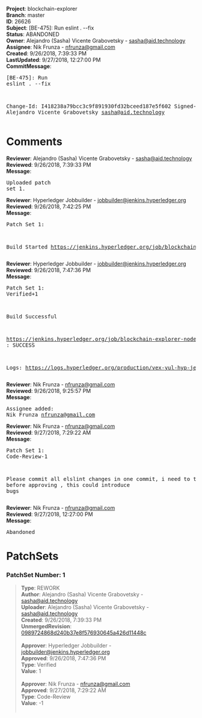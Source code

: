 <strong>Project</strong>: blockchain-explorer<br><strong>Branch</strong>: master<br><strong>ID</strong>: 26626<br><strong>Subject</strong>: [BE-475]: Run eslint . --fix<br><strong>Status</strong>: ABANDONED<br><strong>Owner</strong>: Alejandro (Sasha) Vicente Grabovetsky - sasha@aid.technology<br><strong>Assignee</strong>: Nik Frunza - nfrunza@gmail.com<br><strong>Created</strong>: 9/26/2018, 7:39:33 PM<br><strong>LastUpdated</strong>: 9/27/2018, 12:27:00 PM<br><strong>CommitMessage</strong>:<br><pre>[BE-475]: Run eslint . --fix

Change-Id: I418238a79bcc3c9f891930fd32bceed187e5f602
Signed-off-by: Alejandro Vicente Grabovetsky <sasha@aid.technology>
</pre><h1>Comments</h1><strong>Reviewer</strong>: Alejandro (Sasha) Vicente Grabovetsky - sasha@aid.technology<br><strong>Reviewed</strong>: 9/26/2018, 7:39:33 PM<br><strong>Message</strong>: <pre>Uploaded patch set 1.</pre><strong>Reviewer</strong>: Hyperledger Jobbuilder - jobbuilder@jenkins.hyperledger.org<br><strong>Reviewed</strong>: 9/26/2018, 7:42:25 PM<br><strong>Message</strong>: <pre>Patch Set 1:

Build Started https://jenkins.hyperledger.org/job/blockchain-explorer-node6-verify-x86_64/479/</pre><strong>Reviewer</strong>: Hyperledger Jobbuilder - jobbuilder@jenkins.hyperledger.org<br><strong>Reviewed</strong>: 9/26/2018, 7:47:36 PM<br><strong>Message</strong>: <pre>Patch Set 1: Verified+1

Build Successful 

https://jenkins.hyperledger.org/job/blockchain-explorer-node6-verify-x86_64/479/ : SUCCESS

Logs: https://logs.hyperledger.org/production/vex-yul-hyp-jenkins-3/blockchain-explorer-node6-verify-x86_64/479</pre><strong>Reviewer</strong>: Nik Frunza - nfrunza@gmail.com<br><strong>Reviewed</strong>: 9/26/2018, 9:25:57 PM<br><strong>Message</strong>: <pre>Assignee added: Nik Frunza <nfrunza@gmail.com></pre><strong>Reviewer</strong>: Nik Frunza - nfrunza@gmail.com<br><strong>Reviewed</strong>: 9/27/2018, 7:29:22 AM<br><strong>Message</strong>: <pre>Patch Set 1: Code-Review-1

Please commit all elslint changes in one commit, i need to test before approving , this could introduce bugs</pre><strong>Reviewer</strong>: Nik Frunza - nfrunza@gmail.com<br><strong>Reviewed</strong>: 9/27/2018, 12:27:00 PM<br><strong>Message</strong>: <pre>Abandoned</pre><h1>PatchSets</h1><h3>PatchSet Number: 1</h3><blockquote><strong>Type</strong>: REWORK<br><strong>Author</strong>: Alejandro (Sasha) Vicente Grabovetsky - sasha@aid.technology<br><strong>Uploader</strong>: Alejandro (Sasha) Vicente Grabovetsky - sasha@aid.technology<br><strong>Created</strong>: 9/26/2018, 7:39:33 PM<br><strong>UnmergedRevision</strong>: [0989724868d240b37e8f576930645a426d11448c](https://github.com/hyperledger-gerrit-archive/blockchain-explorer/commit/0989724868d240b37e8f576930645a426d11448c)<br><br><strong>Approver</strong>: Hyperledger Jobbuilder - jobbuilder@jenkins.hyperledger.org<br><strong>Approved</strong>: 9/26/2018, 7:47:36 PM<br><strong>Type</strong>: Verified<br><strong>Value</strong>: 1<br><br><strong>Approver</strong>: Nik Frunza - nfrunza@gmail.com<br><strong>Approved</strong>: 9/27/2018, 7:29:22 AM<br><strong>Type</strong>: Code-Review<br><strong>Value</strong>: -1<br><br></blockquote>